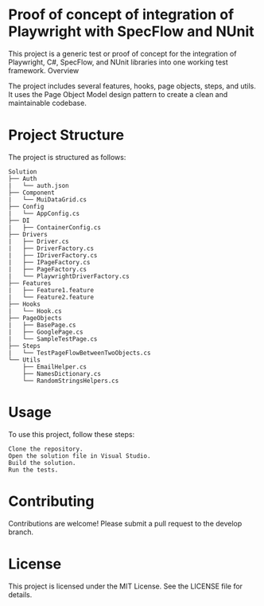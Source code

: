 # Proof of concept of integration of Playwright with SpecFlow and NUnit

This project is a generic test or proof of concept for the integration of Playwright, C#, SpecFlow, and NUnit libraries into one working test framework.
Overview

The project includes several features, hooks, page objects, steps, and utils. It uses the Page Object Model design pattern to create a clean and maintainable codebase.
# Project Structure

The project is structured as follows:

```(bash)
Solution
├── Auth
|   └── auth.json
├── Component
|   └── MuiDataGrid.cs
├── Config
|   └── AppConfig.cs
├── DI
|   ├── ContainerConfig.cs
├── Drivers
|   ├── Driver.cs
|   ├── DriverFactory.cs
|   ├── IDriverFactory.cs
|   ├── IPageFactory.cs
|   ├── PageFactory.cs
|   └── PlaywrightDriverFactory.cs
├── Features
|   ├── Feature1.feature
|   └── Feature2.feature
├── Hooks
|   └── Hook.cs
├── PageObjects
|   ├── BasePage.cs
|   ├── GooglePage.cs
|   └── SampleTestPage.cs
├── Steps
|   └── TestPageFlowBetweenTwoObjects.cs
└── Utils
    ├── EmailHelper.cs
    ├── NamesDictionary.cs
    └── RandomStringsHelpers.cs
```
# Usage

To use this project, follow these steps:

    Clone the repository.
    Open the solution file in Visual Studio.
    Build the solution.
    Run the tests.

# Contributing

Contributions are welcome! Please submit a pull request to the develop branch.
# License

This project is licensed under the MIT License. See the LICENSE file for details.
